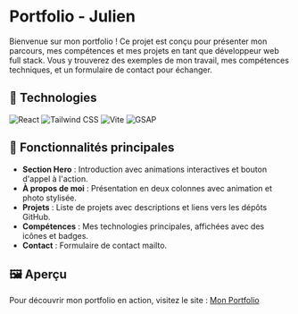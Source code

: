 # Portfolio - Julien

Bienvenue sur mon portfolio ! Ce projet est conçu pour présenter mon parcours, mes compétences et mes projets en tant que développeur web full stack. Vous y trouverez des exemples de mon travail, mes compétences techniques, et un formulaire de contact pour échanger.

## 🚀 Technologies
![React](https://img.shields.io/badge/-React-61DAFB?logo=react&logoColor=black&style=for-the-badge)
![Tailwind CSS](https://img.shields.io/badge/-Tailwind%20CSS-38B2AC?logo=tailwind-css&logoColor=white&style=for-the-badge)
![Vite](https://img.shields.io/badge/-Vite-646CFF?logo=vite&logoColor=white&style=for-the-badge)
![GSAP](https://img.shields.io/badge/-GSAP-88CE02?logo=greensock&logoColor=white&style=for-the-badge)

## 🌟 Fonctionnalités principales
- **Section Hero** : Introduction avec animations interactives et bouton d'appel à l'action.
- **À propos de moi** : Présentation en deux colonnes avec animation et photo stylisée.
- **Projets** : Liste de projets avec descriptions et liens vers les dépôts GitHub.
- **Compétences** : Mes technologies principales, affichées avec des icônes et badges.
- **Contact** : Formulaire de contact mailto.


## 🖼️ Aperçu

Pour découvrir mon portfolio en action, visitez le site : [Mon Portfolio](https://julienmedina.com)



